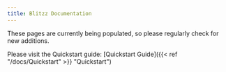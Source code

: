 ```yaml
---
title: Blitzz Documentation
---
```

These pages are currently being populated, so please regularly check for new additions.

Please visit the Quickstart guide: [Quickstart Guide]({{< ref "/docs/Quickstart" >}} "Quickstart")
